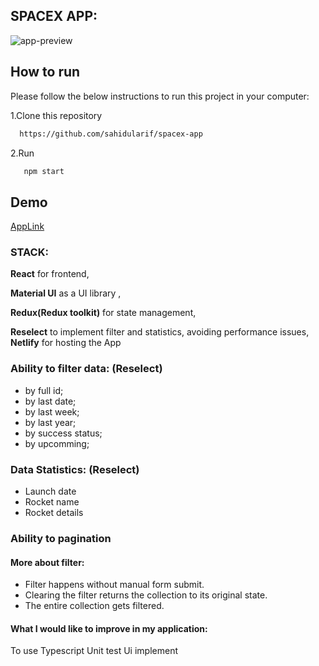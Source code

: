 ## SPACEX APP:

<img src="https://ibb.co/bPYzRsf" alt="app-preview"></img>

## How to run

Please follow the below instructions to run this project in your computer:

1.Clone this repository

```bash
  https://github.com/sahidularif/spacex-app
```

2.Run

```bash
   npm start
```

## Demo

[AppLink](https://vibrant-booth-1de4aa.netlify.app/)
### STACK:
**React** for frontend,

**Material UI** as a UI library ,

**Redux(Redux toolkit)** for state management,

**Reselect** to implement filter and statistics, avoiding performance issues,
**Netlify** for hosting the App

### Ability to filter data: (Reselect)
* by full id;
* by last date;
* by last week;
* by last year;
* by success status;
* by upcomming;

### Data Statistics: (Reselect)
* Launch date
* Rocket name
* Rocket details

### Ability to pagination
#### More about filter: 
* Filter happens without manual form submit.
* Clearing the filter returns the collection to its original state.
* The entire collection gets filtered.

#### What I would like to improve in my application:
To use Typescript
Unit test
Ui implement



